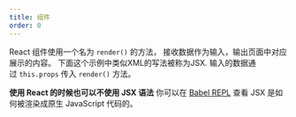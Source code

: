 ```yaml
---
title: 组件
order: 0
---
```


React 组件使用一个名为 `render()` 的方法， 接收数据作为输入，输出页面中对应展示的内容。 下面这个示例中类似XML的写法被称为JSX. 输入的数据通过 `this.props` 传入 `render()` 方法。

**使用 React 的时候也可以不使用 JSX 语法** 你可以在 [Babel REPL](https://babeljs.io/repl/#?presets=react&code_lz=MYewdgzgLgBApgGzgWzmWBeGAeAFgRgD4AJRBEAGhgHcQAnBAEwEJsB6AwgbgChRJY_KAEMAlmDh0YWRiGABXVOgB0AczhQAokiVQAQgE8AkowAUPGDADkdECChWeASl4AlOMOBQAIgHkAssp0aIySpogoaFBUQmISdC48QA) 查看 JSX 是如何被渲染成原生 JavaScript 代码的。


